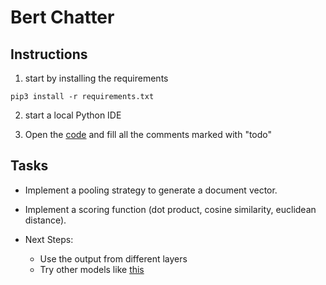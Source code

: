 # Bert Chatter


## Instructions

1. start by installing the requirements 

```
pip3 install -r requirements.txt
```

2. start a local Python IDE


3. Open the [code](chat.py) and fill all the comments marked with "todo"


## Tasks

* Implement a pooling strategy to generate a document vector.

* Implement a scoring function (dot product, cosine similarity, euclidean distance).

* Next Steps:
    * Use the output from different layers
    * Try other models like [this](https://huggingface.co/bert-base-german-dbmdz-uncased)

